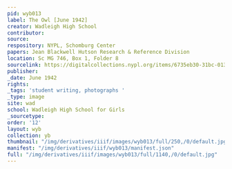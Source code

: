 ```yaml
---
pid: wyb013
label: The Owl [June 1942]
creator: Wadleigh High School
contributor:
source:
respository: NYPL, Schomburg Center
papers: Jean Blackwell Hutson Research & Reference Division
location: Sc MG 746, Box 1, Folder 8
sourcelink: https://digitalcollections.nypl.org/items/6735eb30-31bc-0134-eaa0-00505686a51c
publisher:
_date: June 1942
rights:
_tags: 'student writing, photographs '
_type: image
site: wad
school: Wadleigh High School for Girls
_sourcetype:
order: '12'
layout: wyb
collection: yb
thumbnail: "/img/derivatives/iiif/images/wyb013/full/250,/0/default.jpg"
manifest: "/img/derivatives/iiif/wyb013/manifest.json"
full: "/img/derivatives/iiif/images/wyb013/full/1140,/0/default.jpg"
---
```

